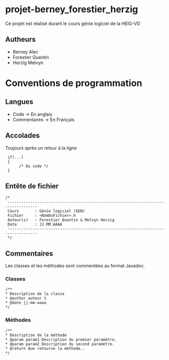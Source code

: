 # projet-berney_forestier_herzig
Ce projet est réalisé durant le cours génie logiciel de la HEIG-VD

## Autheurs
  * Berney Alec
  * Forestier Quentin
  * Herzig Melvyn

# Conventions de programmation

## Langues
  * Code -> En anglais
  * Commentaires -> En Français

## Accolades
Toujours après un retour à la ligne
```
 if(...)
 {
      /* Du code */
 }
```
## Entête de fichier
```
/*
 -----------------------------------------------------------------------------------
 Cours       : Génie logiciel (GEN)
 Fichier     : <NomDuFichier>.h
 Auteur(s)   : Forestier Quentin & Melvyn Herzig
 Date        : JJ.MM.AAAA
 -----------------------------------------------------------------------------------
 */
 ```
 ## Commentaires
 Les classes et les méthodes sont commentées au format Javadoc.

### Classes 
 ```
/**
 * Description de la classe
 * @author auteur 1
 * @date jj-mm-aaaa
 */
  ```
 
 ### Méthodes
  ```
 /**
 * Description de la méthode
 * @param param1 Description du premier paramètre.
 * @param param2 Description du second paramètre.
 * @return Que retourne la méthode..
 */
  ```
